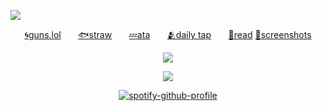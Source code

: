 ![](https://file.garden/aIrFR9W4twp1wUOQ/Untitled120_20251002024801.png)

<div id="text" align="center"> 
  
[🌀guns.lol](https://guns.lol/sunsspace)‎ ‎ ‎ ‎ ‎ ‎ ‎ [🐟straw](https://trafalgar-d.straw.page)‎ ‎ ‎ ‎ ‎ ‎ ‎ 
[💤ata](https://s0lstic.atabook.org/)‎ ‎ ‎ ‎ ‎ ‎ ‎ [🫂daily tap](https://arab.org/click-to-help/palestine/)‎ ‎ ‎ ‎ ‎ ‎ ‎ [👥read](https://x.com/S0LSTIC/status/1906817204701552941?t=JGiXnsTf_6TkW5eXPE2tdg&s=19)‎ ‎ ‎ ‎ ‎ [🩵screenshots](https://s0lstic.straw.page)

![](https://file.garden/aIrFR9W4twp1wUOQ/Untitled120_20251002025706.png)

![](https://komarev.com/ghpvc/?username=your-github-username&label=lab+rats&color=blue)


  [![spotify-github-profile](https://spotify-github-profile.kittinanx.com/api/view?uid=zk3kqasav3276idzo94kiu70w&cover_image=true&theme=natemoo-re&show_offline=false&background_color=121212&interchange=false&bar_color=00ffff&bar_color_cover=false)](https://github.com/kittinan/spotify-github-profile)
